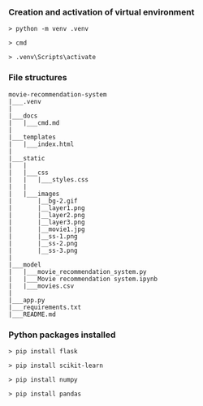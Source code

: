 ### Creation and activation of virtual environment

```
> python -m venv .venv

> cmd

> .venv\Scripts\activate
```

### File structures

```
movie-recommendation-system
|___.venv
|
|___docs
|   |___cmd.md
|
|___templates
|   |___index.html
|
|___static
|   |
|   |___css
|   |   |___styles.css
|   |
|   |___images
|       |__bg-2.gif
|       |__layer1.png
|       |__layer2.png
|       |__layer3.png
|       |__movie1.jpg
|       |__ss-1.png
|       |__ss-2.png
|       |__ss-3.png
|
|___model
|   |___movie_recommendation_system.py
|   |___Movie recommendation system.ipynb
|   |___movies.csv
|
|___app.py
|___requirements.txt
|___README.md
```

### Python packages installed

```
> pip install flask

> pip install scikit-learn

> pip install numpy

> pip install pandas
```
